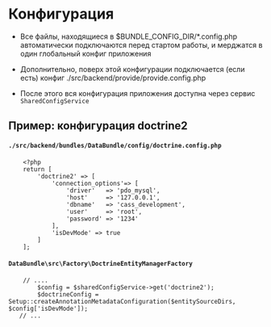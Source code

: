 Конфигурация
============

- Все файлы, находящиеся в $BUNDLE_CONFIG_DIR/*.config.php автоматически подключаются перед стартом работы, 
и мерджатся в один глобальный конфиг приложения

- Дополнительно, поверх этой конфигурации подключается (если есть) конфиг ./src/backend/provide/provide.config.php

- После этого вся конфигурация приложения доступна через сервис `SharedConfigService`

Пример: конфигурация doctrine2
------------------------------

#### `./src/backend/bundles/DataBundle/config/doctrine.config.php`

```
    <?php
    return [
        'doctrine2' => [
            'connection_options'=> [
                'driver'   => 'pdo_mysql',
                'host'     => '127.0.0.1',
                'dbname'   => 'cass_development',
                'user'     => 'root',
                'password' => '1234'
            ],
            'isDevMode' => true
        ]
    ];
```

#### `DataBundle\src\Factory\DoctrineEntityManagerFactory`

```
    // ....
        $config = $sharedConfigService->get('doctrine2');
        $doctrineConfig = Setup::createAnnotationMetadataConfiguration($entitySourceDirs, $config['isDevMode']);
   // ...
```


